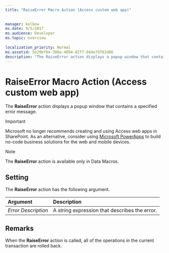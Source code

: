 ```yaml
---
title: "RaiseError Macro Action (Access custom web app)"
 
 
manager: kelbow
ms.date: 9/5/2017
ms.audience: Developer
ms.topic: overview
  
localization_priority: Normal
ms.assetid: 5e29bf64-300a-4094-82ff-664e79782d86
description: "The RaiseError action displays a popup window that contains a specified error message."
---
```


# RaiseError Macro Action (Access custom web app)

The **RaiseError** action displays a popup window that contains a specified error message. 
  
> [!IMPORTANT]
> Microsoft no longer recommends creating and using Access web apps in SharePoint. As an alternative, consider using [Microsoft PowerApps](https://powerapps.microsoft.com/en-us/) to build no-code business solutions for the web and mobile devices. 
  
> [!NOTE]
> The **RaiseError** action is available only in Data Macros. 
  
## Setting

The **RaiseError** action has the following argument. 
  
|**Argument**|**Description**|
|:-----|:-----|
| _Error Description_ <br/> |A string expression that describes the error.  <br/> |
   
## Remarks

When the **RaiseError** action is called, all of the operations in the current transaction are rolled back. 
  

